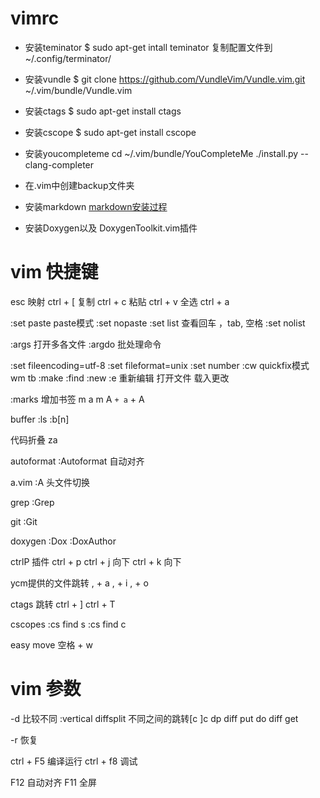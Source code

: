 # vimrc
* 安装teminator
$ sudo apt-get intall teminator
复制配置文件到~/.config/terminator/

* 安装vundle
$ git clone https://github.com/VundleVim/Vundle.vim.git ~/.vim/bundle/Vundle.vim

* 安装ctags
$ sudo apt-get install ctags

* 安装cscope
$ sudo apt-get install cscope

* 安装youcompleteme
cd ~/.vim/bundle/YouCompleteMe
./install.py --clang-completer

* 在.vim中创建backup文件夹

* 安装markdown
[markdown安装过程](http://www.jianshu.com/p/24aefcd4ca93)

* 安装Doxygen以及 DoxygenToolkit.vim插件

# vim 快捷键

esc 映射 ctrl + [
复制 ctrl + c
粘贴 ctrl + v
全选 ctrl + a

:set paste paste模式
:set nopaste
:set list 查看回车 ，tab, 空格
:set nolist


:args 打开多各文件
:argdo 批处理命令

:set fileencoding=utf-8
:set fileformat=unix
:set number
:cw quickfix模式
wm
tb
:make
:find
:new 
:e 重新编辑 打开文件 载入更改

:marks
增加书签 
m a m A
` + a ` + A

buffer
:ls
:b[n]

代码折叠
za


autoformat
:Autoformat 自动对齐

a.vim
:A 头文件切换

grep
:Grep

git
:Git

doxygen
:Dox
:DoxAuthor

ctrlP 插件
ctrl + p
ctrl + j 向下
ctrl + k 向下

ycm提供的文件跳转
, + a
, + i
, + o

ctags 跳转
ctrl + ]
ctrl + T

cscopes
:cs find s
:cs find c

easy move
空格 + w

# vim 参数 
-d 比较不同
:vertical diffsplit
不同之间的跳转[c ]c
dp diff put 
do diff get

-r 恢复

ctrl + F5 编译运行
ctrl + f8  调试 

F12 自动对齐
F11 全屏 

